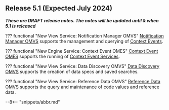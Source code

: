 <!-- SPDX-License-Identifier: CC-BY-4.0 -->
<!-- Copyright Contributors to the Egeria project. -->

## Release 5.1 (Expected July 2024)

_**These are DRAFT release notes.  The notes will be updated until & when 5.1 is released**_

??? functional "New View Service: Notification Manager OMVS"
    [Notification Manager OMVS](/services/omvs/notification-manager/overview) supports the management and querying of [Context Events](/concepts/context-event).

??? functional "New Engine Service: Context Event OMES"
    [Context Event OMES](/services/omes/context-event/overview) supports the running of [Context Event Services](/concepts/context-event-service).

??? functional "New View Service: Data Discovery OMVS"
    [Data Discovery OMVS](/services/omvs/data-discovery/overview) supports the creation of data specs and saved searches.

??? functional "New View Service: Reference Data OMVS"
    [Reference Data OMVS](/services/omvs/reference-data/overview) supports the query and maintenance of code values and reference data.






--8<-- "snippets/abbr.md"

